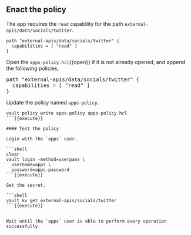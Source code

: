 ## Enact the policy

The app requires the `read` capability for the path
`external-apis/data/socials/twitter`.

```hcl
path "external-apis/data/socials/twitter" {
  capabilities = [ "read" ]
}
```

Open the `apps-policy.hcl`{{open}} if it is not already opened, and append the
following policies.

<pre class="file" data-filename="apps-policy.hcl" data-target="append">
path "external-apis/data/socials/twitter" {
  capabilities = [ "read" ]
}
</pre>

Update the policy named `apps-policy`.

```shell
vault policy write apps-policy apps-policy.hcl
```{{execute}}

#### Test the policy

Login with the `apps` user.

```shell
clear
vault login -method=userpass \
  username=apps \
  password=apps-password
```{{execute}}

Get the secret.

```shell
vault kv get external-apis/socials/twitter
```{{execute}}


Wait until the `apps` user is able to perform every operation successfully.
